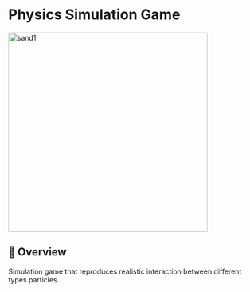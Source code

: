 # Physics Simulation Game
<img width="400" alt="sand1" src="https://user-images.githubusercontent.com/31792170/173203009-ce7dba54-b1a0-45be-b66a-5da22430fd2c.png">

## 🔬 Overview
Simulation game that reproduces realistic interaction between different types particles.
